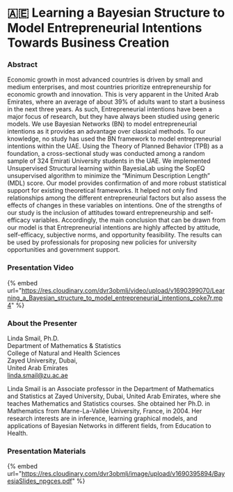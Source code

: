 # 🇦🇪 Learning a Bayesian Structure to Model Entrepreneurial Intentions Towards Business Creation

### Abstract&#x20;

Economic growth in most advanced countries is driven by small and medium enterprises, and most countries prioritize entrepreneurship for economic growth and innovation. This is very apparent in the United Arab Emirates, where an average of about 39% of adults want to start a business in the next three years. As such, Entrepreneurial intentions have been a major focus of research, but they have always been studied using generic models. We use Bayesian Networks (BN) to model entrepreneurial intentions as it provides an advantage over classical methods. To our knowledge, no study has used the BN framework to model entrepreneurial intentions within the UAE. Using the Theory of Planned Behavior (TPB) as a foundation, a cross-sectional study was conducted among a random sample of 324 Emirati University students in the UAE. We implemented Unsupervised Structural learning within BayesiaLab using the SopEQ unsupervised algorithm to minimize the “Minimum Description Length” (MDL) score. Our model provides confirmation of and more robust statistical support for existing theoretical frameworks. It helped not only find relationships among the different entrepreneurial factors but also assess the effects of changes in these variables on intentions. One of the strengths of our study is the inclusion of attitudes toward entrepreneurship and self-efficacy variables. Accordingly, the main conclusion that can be drawn from our model is that Entrepreneurial intentions are highly affected by attitude, self-efficacy, subjective norms, and opportunity feasibility. The results can be used by professionals for proposing new policies for university opportunities and government support.

### Presentation Video

{% embed url="https://res.cloudinary.com/dvr3obmlj/video/upload/v1690399070/Learning_a_Bayesian_structure_to_model_entrepreneurial_intentions_coke7r.mp4" %}

### About the Presenter

Linda Smail, Ph.D.\
Department of Mathematics & Statistics\
College of Natural and Health Sciences\
Zayed University, Dubai,\
United Arab Emirates\
[linda.smail@zu.ac.ae](mailto:linda.smail@zu.ac.ae)

Linda Smail is an Associate professor in the Department of Mathematics and Statistics at Zayed University, Dubai, United Arab Emirates, where she teaches Mathematics and Statistics courses. She obtained her Ph.D. in Mathematics from Marne-La-Vallée University, France, in 2004. Her research interests are in inference, learning graphical models, and applications of Bayesian Networks in different fields, from Education to Health.

### Presentation Materials

{% embed url="https://res.cloudinary.com/dvr3obmlj/image/upload/v1690395894/BayesiaSlides_npgces.pdf" %}
